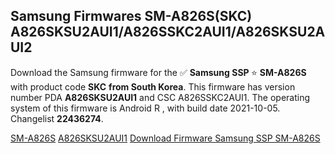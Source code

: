 <h2>Samsung Firmwares SM-A826S(SKC) A826SKSU2AUI1/A826SSKC2AUI1/A826SKSU2AUI2</h2>
Download the Samsung firmware for the ✅ <strong>Samsung SSP </strong> ⭐ <strong>SM-A826S</strong> with product code <strong>SKC</strong> <strong> from South Korea</strong>. This firmware has version number PDA <strong>A826SKSU2AUI1</strong> and CSC A826SSKC2AUI1. The operating system of this firmware is Android R , with build date 2021-10-05. Changelist <strong>22436274</strong>.


[SM-A826S](https://samfirm.shop/samsung/model/SM-A826S)
[A826SKSU2AUI1](https://samfirm.shop/samsung/pda/A826SKSU2AUI1)
[Download Firmware Samsung SSP SM-A826S](https://samfirm.shop/samsung/firmware/475501)
